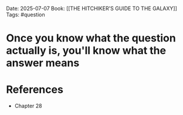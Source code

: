 Date: 2025-07-07
Book: [[THE HITCHIKER'S GUIDE TO THE GALAXY]]
Tags: #question 
# Once you know what the question actually is, you'll know what the answer means



# References
- Chapter 28
